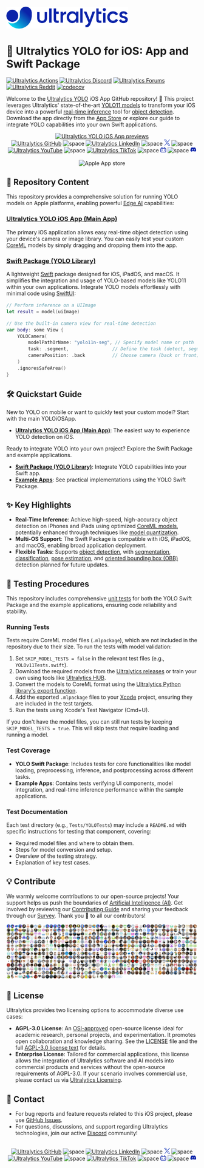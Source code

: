 <a href="https://www.ultralytics.com/"><img src="https://raw.githubusercontent.com/ultralytics/assets/main/logo/Ultralytics_Logotype_Original.svg" width="320" alt="Ultralytics logo"></a>

# 🚀 Ultralytics YOLO for iOS: App and Swift Package

[![Ultralytics Actions](https://github.com/ultralytics/yolo-ios-app/actions/workflows/format.yml/badge.svg)](https://github.com/ultralytics/yolo-ios-app/actions/workflows/format.yml)
[![Ultralytics Discord](https://img.shields.io/discord/1089800235347353640?logo=discord&logoColor=white&label=Discord&color=blue)](https://discord.com/invite/ultralytics)
[![Ultralytics Forums](https://img.shields.io/discourse/users?server=https%3A%2F%2Fcommunity.ultralytics.com&logo=discourse&label=Forums&color=blue)](https://community.ultralytics.com/)
[![Ultralytics Reddit](https://img.shields.io/reddit/subreddit-subscribers/ultralytics?style=flat&logo=reddit&logoColor=white&label=Reddit&color=blue)](https://reddit.com/r/ultralytics)
[![codecov](https://codecov.io/gh/ultralytics/yolo-ios-app/branch/main/graph/badge.svg)](https://codecov.io/gh/ultralytics/yolo-ios-app)

Welcome to the [Ultralytics YOLO](https://github.com/ultralytics/ultralytics) iOS App GitHub repository! 📖 This project leverages Ultralytics' state-of-the-art [YOLO11 models](https://docs.ultralytics.com/models/yolo11/) to transform your iOS device into a powerful [real-time inference](https://www.ultralytics.com/glossary/real-time-inference) tool for [object detection](https://www.ultralytics.com/glossary/object-detection). Download the app directly from the [App Store](https://apps.apple.com/us/app/idetection/id1452689527) or explore our guide to integrate YOLO capabilities into your own Swift applications.

<div align="center">
  <a href="https://apps.apple.com/us/app/idetection/id1452689527" target="_blank"><img width="90%" src="https://github.com/ultralytics/ultralytics/assets/26833433/fd3c8a92-fec0-4253-b4ac-ee94f5ced3fb" alt="Ultralytics YOLO iOS App previews"></a>
  <br>
  <a href="https://github.com/ultralytics"><img src="https://github.com/ultralytics/assets/raw/main/social/logo-social-github.png" width="3%" alt="Ultralytics GitHub"></a>
  <img src="https://github.com/ultralytics/assets/raw/main/social/logo-transparent.png" width="3%" alt="space">
  <a href="https://www.linkedin.com/company/ultralytics/"><img src="https://github.com/ultralytics/assets/raw/main/social/logo-social-linkedin.png" width="3%" alt="Ultralytics LinkedIn"></a>
  <img src="https://github.com/ultralytics/assets/raw/main/social/logo-transparent.png" width="3%" alt="space">
  <a href="https://twitter.com/ultralytics"><img src="https://github.com/ultralytics/assets/raw/main/social/logo-social-twitter.png" width="3%" alt="Ultralytics Twitter"></a>
  <img src="https://github.com/ultralytics/assets/raw/main/social/logo-transparent.png" width="3%" alt="space">
  <a href="https://youtube.com/ultralytics?sub_confirmation=1"><img src="https://github.com/ultralytics/assets/raw/main/social/logo-social-youtube.png" width="3%" alt="Ultralytics YouTube"></a>
  <img src="https://github.com/ultralytics/assets/raw/main/social/logo-transparent.png" width="3%" alt="space">
  <a href="https://www.tiktok.com/@ultralytics"><img src="https://github.com/ultralytics/assets/raw/main/social/logo-social-tiktok.png" width="3%" alt="Ultralytics TikTok"></a>
  <img src="https://github.com/ultralytics/assets/raw/main/social/logo-transparent.png" width="3%" alt="space">
  <a href="https://ultralytics.com/bilibili"><img src="https://github.com/ultralytics/assets/raw/main/social/logo-social-bilibili.png" width="3%" alt="Ultralytics BiliBili"></a>
  <img src="https://github.com/ultralytics/assets/raw/main/social/logo-transparent.png" width="3%" alt="space">
  <a href="https://discord.com/invite/ultralytics"><img src="https://github.com/ultralytics/assets/raw/main/social/logo-social-discord.png" width="3%" alt="Ultralytics Discord"></a>
  <br>
  <br>
  <a href="https://apps.apple.com/us/app/idetection/id1452689527" style="text-decoration:none;">
    <img src="https://raw.githubusercontent.com/ultralytics/assets/main/app/app-store.svg" width="15%" alt="Apple App store"></a>
</div>

## 📂 Repository Content

This repository provides a comprehensive solution for running YOLO models on Apple platforms, enabling powerful [Edge AI](https://www.ultralytics.com/glossary/edge-ai) capabilities:

### [**Ultralytics YOLO iOS App (Main App)**](https://github.com/ultralytics/yolo-ios-app/tree/main/YOLOiOSApp)

The primary iOS application allows easy real-time object detection using your device's camera or image library. You can easily test your custom [CoreML](https://developer.apple.com/documentation/coreml) models by simply dragging and dropping them into the app.

### [**Swift Package (YOLO Library)**](https://github.com/ultralytics/yolo-ios-app/tree/main/Sources/YOLO)

A lightweight [Swift](https://developer.apple.com/swift/) package designed for iOS, iPadOS, and macOS. It simplifies the integration and usage of YOLO-based models like YOLO11 within your own applications. Integrate YOLO models effortlessly with minimal code using [SwiftUI](https://developer.apple.com/xcode/swiftui/):

```swift
// Perform inference on a UIImage
let result = model(uiImage)
```

```swift
// Use the built-in camera view for real-time detection
var body: some View {
    YOLOCamera(
        modelPathOrName: "yolo11n-seg", // Specify model name or path
        task: .segment,                // Define the task (detect, segment, classify, pose)
        cameraPosition: .back          // Choose camera (back or front)
    )
    .ignoresSafeArea()
}
```

## 🛠️ Quickstart Guide

New to YOLO on mobile or want to quickly test your custom model? Start with the main YOLOiOSApp.

- [**Ultralytics YOLO iOS App (Main App)**](https://github.com/ultralytics/yolo-ios-app/tree/main/YOLOiOSApp): The easiest way to experience YOLO detection on iOS.

Ready to integrate YOLO into your own project? Explore the Swift Package and example applications.

- [**Swift Package (YOLO Library)**](https://github.com/ultralytics/yolo-ios-app/tree/main/Sources/YOLO): Integrate YOLO capabilities into your Swift app.
- [**Example Apps**](https://github.com/ultralytics/yolo-ios-app/tree/main/ExampleApps): See practical implementations using the YOLO Swift Package.

## ✨ Key Highlights

- **Real-Time Inference**: Achieve high-speed, high-accuracy object detection on iPhones and iPads using optimized [CoreML models](https://docs.ultralytics.com/integrations/coreml/), potentially enhanced through techniques like [model quantization](https://www.ultralytics.com/glossary/model-quantization).
- **Multi-OS Support**: The Swift Package is compatible with iOS, iPadOS, and macOS, enabling broad application deployment.
- **Flexible Tasks**: Supports [object detection](https://docs.ultralytics.com/tasks/detect/), with [segmentation](https://docs.ultralytics.com/tasks/segment/), [classification](https://docs.ultralytics.com/tasks/classify/), [pose estimation](https://docs.ultralytics.com/tasks/pose/), and [oriented bounding box (OBB)](https://docs.ultralytics.com/tasks/obb/) detection planned for future updates.

## 🧪 Testing Procedures

This repository includes comprehensive [unit tests](https://en.wikipedia.org/wiki/Unit_testing) for both the YOLO Swift Package and the example applications, ensuring code reliability and stability.

### Running Tests

Tests require CoreML model files (`.mlpackage`), which are not included in the repository due to their size. To run the tests with model validation:

1.  Set `SKIP_MODEL_TESTS = false` in the relevant test files (e.g., `YOLOv11Tests.swift`).
2.  Download the required models from the [Ultralytics releases](https://github.com/ultralytics/ultralytics/releases) or train your own using tools like [Ultralytics HUB](https://www.ultralytics.com/hub).
3.  Convert the models to CoreML format using the [Ultralytics Python library's export function](https://docs.ultralytics.com/modes/export/).
4.  Add the exported `.mlpackage` files to your [Xcode](https://developer.apple.com/xcode/) project, ensuring they are included in the test targets.
5.  Run the tests using Xcode's Test Navigator (Cmd+U).

If you don't have the model files, you can still run tests by keeping `SKIP_MODEL_TESTS = true`. This will skip tests that require loading and running a model.

### Test Coverage

- **YOLO Swift Package**: Includes tests for core functionalities like model loading, preprocessing, inference, and postprocessing across different tasks.
- **Example Apps**: Contains tests verifying UI components, model integration, and real-time inference performance within the sample applications.

### Test Documentation

Each test directory (e.g., `Tests/YOLOTests`) may include a `README.md` with specific instructions for testing that component, covering:

- Required model files and where to obtain them.
- Steps for model conversion and setup.
- Overview of the testing strategy.
- Explanation of key test cases.

## 💡 Contribute

We warmly welcome contributions to our open-source projects! Your support helps us push the boundaries of [Artificial Intelligence (AI)](https://www.ultralytics.com/glossary/artificial-intelligence-ai). Get involved by reviewing our [Contributing Guide](https://docs.ultralytics.com/help/contributing/) and sharing your feedback through our [Survey](https://www.ultralytics.com/survey?utm_source=github&utm_medium=social&utm_campaign=Survey). Thank you 🙏 to all our contributors!

[![Ultralytics open-source contributors](https://raw.githubusercontent.com/ultralytics/assets/main/im/image-contributors.png)](https://github.com/ultralytics/ultralytics/graphs/contributors)

## 📄 License

Ultralytics provides two licensing options to accommodate diverse use cases:

- **AGPL-3.0 License**: An [OSI-approved](https://opensource.org/license/agpl-v3) open-source license ideal for academic research, personal projects, and experimentation. It promotes open collaboration and knowledge sharing. See the [LICENSE](https://github.com/ultralytics/yolo-ios-app/blob/main/LICENSE) file and the full [AGPL-3.0 license text](https://www.gnu.org/licenses/agpl-3.0.en.html) for details.
- **Enterprise License**: Tailored for commercial applications, this license allows the integration of Ultralytics software and AI models into commercial products and services without the open-source requirements of AGPL-3.0. If your scenario involves commercial use, please contact us via [Ultralytics Licensing](https://www.ultralytics.com/license).

## 🤝 Contact

- For bug reports and feature requests related to this iOS project, please use [GitHub Issues](https://github.com/ultralytics/yolo-ios-app/issues).
- For questions, discussions, and support regarding Ultralytics technologies, join our active [Discord](https://discord.com/invite/ultralytics) community!

<br>
<div align="center">
  <a href="https://github.com/ultralytics"><img src="https://github.com/ultralytics/assets/raw/main/social/logo-social-github.png" width="3%" alt="Ultralytics GitHub"></a>
  <img src="https://github.com/ultralytics/assets/raw/main/social/logo-transparent.png" width="3%" alt="space">
  <a href="https://www.linkedin.com/company/ultralytics/"><img src="https://github.com/ultralytics/assets/raw/main/social/logo-social-linkedin.png" width="3%" alt="Ultralytics LinkedIn"></a>
  <img src="https://github.com/ultralytics/assets/raw/main/social/logo-transparent.png" width="3%" alt="space">
  <a href="https://twitter.com/ultralytics"><img src="https://github.com/ultralytics/assets/raw/main/social/logo-social-twitter.png" width="3%" alt="Ultralytics Twitter"></a>
  <img src="https://github.com/ultralytics/assets/raw/main/social/logo-transparent.png" width="3%" alt="space">
  <a href="https://youtube.com/ultralytics?sub_confirmation=1"><img src="https://github.com/ultralytics/assets/raw/main/social/logo-social-youtube.png" width="3%" alt="Ultralytics YouTube"></a>
  <img src="https://github.com/ultralytics/assets/raw/main/social/logo-transparent.png" width="3%" alt="space">
  <a href="https://www.tiktok.com/@ultralytics"><img src="https://github.com/ultralytics/assets/raw/main/social/logo-social-tiktok.png" width="3%" alt="Ultralytics TikTok"></a>
  <img src="https://github.com/ultralytics/assets/raw/main/social/logo-transparent.png" width="3%" alt="space">
  <a href="https://ultralytics.com/bilibili"><img src="https://github.com/ultralytics/assets/raw/main/social/logo-social-bilibili.png" width="3%" alt="Ultralytics BiliBili"></a>
  <img src="https://github.com/ultralytics/assets/raw/main/social/logo-transparent.png" width="3%" alt="space">
  <a href="https://discord.com/invite/ultralytics"><img src="https://github.com/ultralytics/assets/raw/main/social/logo-social-discord.png" width="3%" alt="Ultralytics Discord"></a>
</div>
